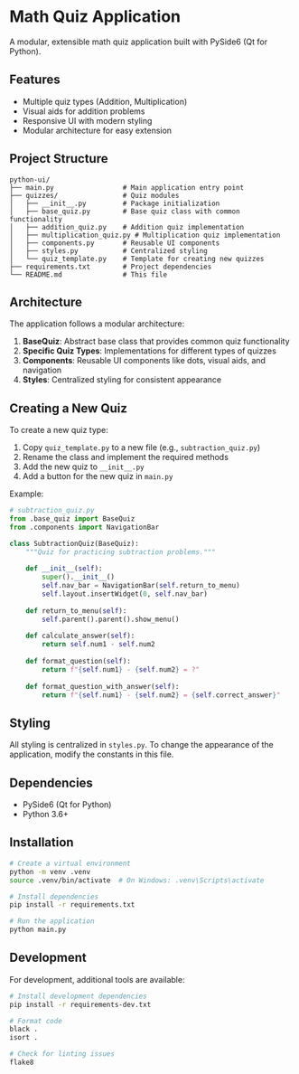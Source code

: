 # Math Quiz Application

A modular, extensible math quiz application built with PySide6 (Qt for Python).

## Features

- Multiple quiz types (Addition, Multiplication)
- Visual aids for addition problems
- Responsive UI with modern styling
- Modular architecture for easy extension

## Project Structure

```
python-ui/
├── main.py                 # Main application entry point
├── quizzes/                # Quiz modules
│   ├── __init__.py         # Package initialization
│   ├── base_quiz.py        # Base quiz class with common functionality
│   ├── addition_quiz.py    # Addition quiz implementation
│   ├── multiplication_quiz.py # Multiplication quiz implementation
│   ├── components.py       # Reusable UI components
│   ├── styles.py           # Centralized styling
│   └── quiz_template.py    # Template for creating new quizzes
├── requirements.txt        # Project dependencies
└── README.md               # This file
```

## Architecture

The application follows a modular architecture:

1. **BaseQuiz**: Abstract base class that provides common quiz functionality
2. **Specific Quiz Types**: Implementations for different types of quizzes
3. **Components**: Reusable UI components like dots, visual aids, and navigation
4. **Styles**: Centralized styling for consistent appearance

## Creating a New Quiz

To create a new quiz type:

1. Copy `quiz_template.py` to a new file (e.g., `subtraction_quiz.py`)
2. Rename the class and implement the required methods
3. Add the new quiz to `__init__.py`
4. Add a button for the new quiz in `main.py`

Example:

```python
# subtraction_quiz.py
from .base_quiz import BaseQuiz
from .components import NavigationBar

class SubtractionQuiz(BaseQuiz):
    """Quiz for practicing subtraction problems."""
    
    def __init__(self):
        super().__init__()
        self.nav_bar = NavigationBar(self.return_to_menu)
        self.layout.insertWidget(0, self.nav_bar)
    
    def return_to_menu(self):
        self.parent().parent().show_menu()
    
    def calculate_answer(self):
        return self.num1 - self.num2
    
    def format_question(self):
        return f"{self.num1} - {self.num2} = ?"
    
    def format_question_with_answer(self):
        return f"{self.num1} - {self.num2} = {self.correct_answer}"
```

## Styling

All styling is centralized in `styles.py`. To change the appearance of the application, modify the constants in this file.

## Dependencies

- PySide6 (Qt for Python)
- Python 3.6+

## Installation

```bash
# Create a virtual environment
python -m venv .venv
source .venv/bin/activate  # On Windows: .venv\Scripts\activate

# Install dependencies
pip install -r requirements.txt

# Run the application
python main.py
```

## Development

For development, additional tools are available:

```bash
# Install development dependencies
pip install -r requirements-dev.txt

# Format code
black .
isort .

# Check for linting issues
flake8
```
